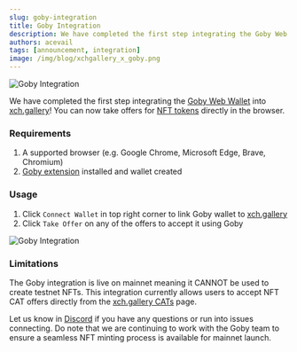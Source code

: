 ```yaml
---
slug: goby-integration
title: Goby Integration
description: We have completed the first step integrating the Goby Web Wallet into xch.gallery! You can now take offers for NFT tokens directly in the browser.
authors: acevail
tags: [announcement, integration]
image: /img/blog/xchgallery_x_goby.png
---
```

![Goby Integration](/img/blog/xchgallery_x_goby.png)

We have completed the first step integrating the [Goby Web Wallet](https://www.goby.app) into [xch.gallery](https://xch.gallery)! You can now take offers for [NFT tokens](https://xch.gallery/cats) directly in the browser.

<!--truncate-->

### Requirements

1. A supported browser (e.g. Google Chrome, Microsoft Edge, Brave, Chromium)
2. [Goby extension](https://www.goby.app) installed and wallet created


### Usage

1. Click `Connect Wallet` in top right corner to link Goby wallet to [xch.gallery](https://xch.gallery/)
2. Click `Take Offer` on any of the offers to accept it using Goby

![Goby Integration](/img/blog/goby-integration.png)


### Limitations
The Goby integration is live on mainnet meaning it CANNOT be used to create testnet NFTs.
This integration currently allows users to accept NFT CAT offers directly from the [xch.gallery CATs](https://xch.gallery/cats) page.

Let us know in [Discord](https://discord.gg/FJt6ZRYyyS) if you have any questions or run into issues connecting.
Do note that we are continuing to work with the Goby team to ensure a seamless NFT minting process is available for mainnet launch. 
